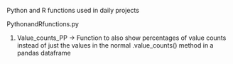 
Python and R functions used in daily projects 

PythonandRfunctions.py 

1) Value_counts_PP -> Function to also show percentages of value counts instead of just the values in the normal .value_counts() method in a pandas dataframe 
